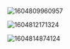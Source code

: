 ![1604809960957](E:\Typora笔记\注解和反射\assets\1604809960957.png)

![1604812171324](E:\Typora笔记\注解和反射\assets\1604812171324.png)

![1604814874124](E:\Typora笔记\注解和反射\assets\1604814874124.png)